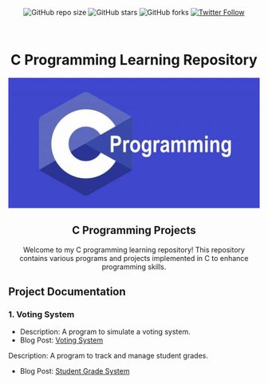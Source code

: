 <div align="center">

![GitHub repo size](https://img.shields.io/github/repo-size/codeaashu/C-Projects)
  ![GitHub stars](https://img.shields.io/github/stars/codeaashu/C-Projects?style=social)
  ![GitHub forks](https://img.shields.io/github/forks/codeaashu/C-Projects?style=social)
[![Twitter Follow](https://img.shields.io/twitter/follow/codeaashu?style=social)](https://twitter.com/intent/follow?screen_name=codeaashu)

<br />
  <h1 align="center">C Programming Learning Repository</h1>
  
  <img src="./cover.jpg" />

  <h2 align="center">C Programming Projects</h2>

Welcome to my C programming learning repository! This repository contains various programs and projects implemented in C to enhance programming skills.

</div>

## 
## Project Documentation

### 1. Voting System

- Description: A program to simulate a voting system.
- Blog Post: [Voting System](https://codeaashu.hashnode.dev/building-a-voting-system-in-c)

Description: A program to track and manage student grades.
- Blog Post: [Student Grade System](https://codeaashu.hashnode.dev/building-a-student-grade-tracker-in-c)

  
